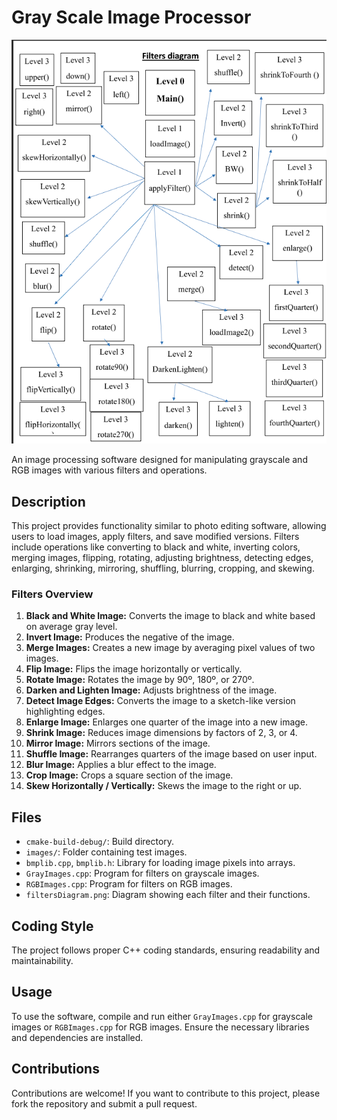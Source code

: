 # Gray Scale Image Processor

![Project Image](filtersDiagram.png)

An image processing software designed for manipulating grayscale and RGB images with various filters and operations.

## Description

This project provides functionality similar to photo editing software, allowing users to load images, apply filters, and save modified versions. Filters include operations like converting to black and white, inverting colors, merging images, flipping, rotating, adjusting brightness, detecting edges, enlarging, shrinking, mirroring, shuffling, blurring, cropping, and skewing.

### Filters Overview

1. **Black and White Image:** Converts the image to black and white based on average gray level.
2. **Invert Image:** Produces the negative of the image.
3. **Merge Images:** Creates a new image by averaging pixel values of two images.
4. **Flip Image:** Flips the image horizontally or vertically.
5. **Rotate Image:** Rotates the image by 90º, 180º, or 270º.
6. **Darken and Lighten Image:** Adjusts brightness of the image.
7. **Detect Image Edges:** Converts the image to a sketch-like version highlighting edges.
8. **Enlarge Image:** Enlarges one quarter of the image into a new image.
9. **Shrink Image:** Reduces image dimensions by factors of 2, 3, or 4.
10. **Mirror Image:** Mirrors sections of the image.
11. **Shuffle Image:** Rearranges quarters of the image based on user input.
12. **Blur Image:** Applies a blur effect to the image.
13. **Crop Image:** Crops a square section of the image.
14. **Skew Horizontally / Vertically:** Skews the image to the right or up.

## Files

- `cmake-build-debug/`: Build directory.
- `images/`: Folder containing test images.
- `bmplib.cpp`, `bmplib.h`: Library for loading image pixels into arrays.
- `GrayImages.cpp`: Program for filters on grayscale images.
- `RGBImages.cpp`: Program for filters on RGB images.
- `filtersDiagram.png`: Diagram showing each filter and their functions.

## Coding Style

The project follows proper C++ coding standards, ensuring readability and maintainability.

## Usage

To use the software, compile and run either `GrayImages.cpp` for grayscale images or `RGBImages.cpp` for RGB images. Ensure the necessary libraries and dependencies are installed.

## Contributions

Contributions are welcome! If you want to contribute to this project, please fork the repository and submit a pull request.
